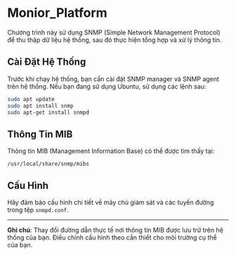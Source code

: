 # Monior_Platform
Chương trình này sử dụng SNMP (Simple Network Management Protocol) để thu thập dữ liệu hệ thống, sau đó thực hiện tổng hợp và xử lý thông tin.

## Cài Đặt Hệ Thống

Trước khi chạy hệ thống, bạn cần cài đặt SNMP manager và SNMP agent trên hệ thống. Nếu bạn đang sử dụng Ubuntu, sử dụng các lệnh sau:

```bash
sudo apt update
sudo apt install snmp
sudo apt-get install snmpd
```

## Thông Tin MIB

Thông tin MIB (Management Information Base) có thể được tìm thấy tại:

```
/usr/local/share/snmp/mibs
```

## Cấu Hình

Hãy đảm bảo cấu hình chi tiết về máy chủ giám sát và các tuyến đường trong tệp `snmpd.conf`.

---

**Ghi chú**: Thay đổi đường dẫn thực tế nơi thông tin MIB được lưu trữ trên hệ thống của bạn. Điều chỉnh cấu hình theo cần thiết cho môi trường cụ thể của bạn.
